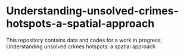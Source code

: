 # Understanding-unsolved-crimes-hotspots-a-spatial-approach
This repository contains data and codes for a work in progress; Understanding unsolved crimes hotspots:  a spatial approach
